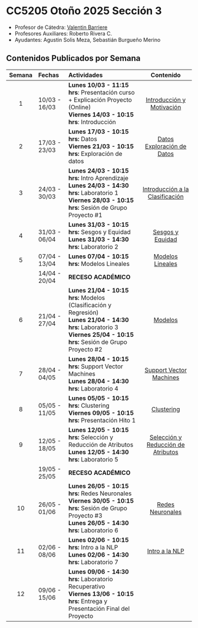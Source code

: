 # CC5205 Otoño 2025 Sección 3

* Profesor de Cátedra: [Valentin Barriere](https://dcc.uchile.cl/pregrado/academico/valentin-barriere)
* Profesores Auxiliares: Roberto Rivera C.
* Ayudantes: Agustin Solis Meza, Sebastián Burgueño Merino

## Contenidos Publicados por Semana

|  Semana  | Fechas        | Actividades                                                  |                            Contenido                            |
| :------: | :------------ | :----------------------------------------------------------- | :----------------------------------------------------------: |
|    1     | 10/03 - 16/03 | **Lunes 10/03 - 11:15 hrs**: Presentación curso + Explicación Proyecto (Online) <br/>**Viernes 14/03 - 10:15 hrs**: Introducción | [Introducción y Motivación](https://valbarriere.github.io/minerias/1_intro/) |
|    2     | 17/03 - 23/03 | **Lunes 17/03 - 10:15 hrs:** Datos <br/> **Viernes 21/03 - 10:15 hrs:** Exploración de datos   | [Datos](https://valbarriere.github.io/minerias/2_datos/) </br> [Exploración de Datos](https://valbarriere.github.io/minerias/3_datos_exp/) |
|    3     | 24/03 - 30/03 | **Lunes 24/03 - 10:15 hrs:** Intro Aprendizaje <br/>**Lunes 24/03 - 14:30 hrs:** Laboratorio 1 <br/> **Viernes 28/03 - 10:15 hrs:** Sesión de Grupo Proyecto #1 | [Introducción a la Clasificación](https://valbarriere.github.io/minerias/4_intro_sl/)  |
|    4     | 31/03 - 06/04 | **Lunes 31/03 - 10:15 hrs:** Sesgos y Equidad <br/>**Lunes 31/03 - 14:30 hrs:** Laboratorio 2 | [Sesgos y Equidad](https://valbarriere.github.io/minerias/5_biases/)|
|    5     | 07/04 - 13/04 | **Lunes 07/04 - 10:15 hrs:** Modelos Lineales | [Modelos Lineales](https://valbarriere.github.io/minerias/6_modelos_lin/) |
|          |14/04 - 20/04  | **RECESO ACADÉMICO**                                         |                                                              |
|     6   |  21/04 - 27/04  | **Lunes 21/04 - 10:15 hrs:** Modelos (Clasificación y Regresión)<br/>**Lunes 21/04 - 14:30 hrs:** Laboratorio 3<br/>**Viernes 25/04 - 10:15 hrs:** Sesión de Grupo Proyecto #2 | [Modelos](https://valbarriere.github.io/minerias/7_clasificadores/) |
|    7     | 28/04 - 04/05 | **Lunes 28/04 - 10:15 hrs:** Support Vector Machines<br/>**Lunes 28/04 - 14:30 hrs:** Laboratorio 4 | [Support Vector Machines](https://valbarriere.github.io/minerias/8_svm/) |
|    8     | 05/05 - 11/05 | **Lunes 05/05 - 10:15 hrs:** Clustering<br/>**Viernes 09/05 - 10:15 hrs:** Presentación Hito 1 | [Clustering](https://valbarriere.github.io/minerias/9_clustering/) |
|    9     | 12/05 - 18/05 | **Lunes 12/05 - 10:15 hrs:** Selección y Reducción de Atributos <br/>**Lunes 12/05 - 14:30 hrs:** Laboratorio 5 | [Selección y Reducción de Atributos](https://valbarriere.github.io/minerias/10_reduccion_atributos/)|
|          | 19/05 - 25/05 | **RECESO ACADÉMICO**                                         |                                                              |
|    10   |  26/05 - 01/06| **Lunes 26/05 - 10:15 hrs:** Redes Neuronales<br/>**Viernes 30/05 - 10:15 hrs:** Sesión de Grupo Proyecto #3 <br/>**Lunes 26/05 - 14:30 hrs:** Laboratorio 6 | [Redes Neuronales](https://valbarriere.github.io/minerias/11_NN/) |
|   11     |  02/06 - 08/06 | **Lunes 02/06 - 10:15 hrs:** Intro a la NLP<br/>**Lunes 02/06 - 14:30 hrs:** Laboratorio 7 | [Intro a la NLP](https://valbarriere.github.io/minerias/12_NLP/) |
|   12     | 09/06 - 15/06 | **Lunes 09/06 - 14:30 hrs:** Laboratorio Recuperativo <br/>**Viernes 13/06 - 10:15 hrs:** Entrega y Presentación Final del Proyecto | |